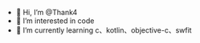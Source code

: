 - 👋 Hi, I’m @Thank4
- 👀 I’m interested in code
- 🌱 I’m currently learning c、kotlin、objective-c、swfit

